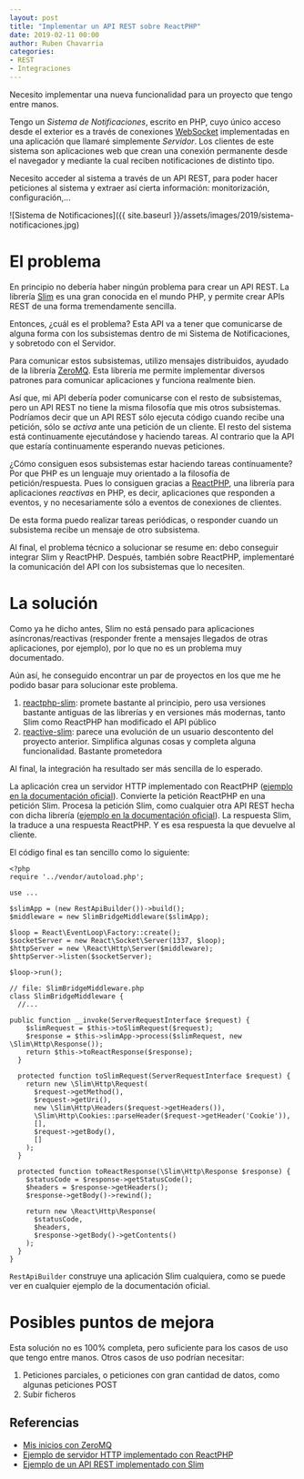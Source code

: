 ```yaml
---
layout: post
title: "Implementar un API REST sobre ReactPHP"
date: 2019-02-11 00:00
author: Ruben Chavarria
categories:
- REST
- Integraciones
---
```


Necesito implementar una nueva funcionalidad para un proyecto que tengo
entre manos.

Tengo un *Sistema de Notificaciones*, escrito en PHP, cuyo único acceso desde
el exterior es a través de conexiones [WebSocket] implementadas en una
aplicación que llamaré simplemente *Servidor*. Los clientes de este
sistema son aplicaciones web que crean una conexión permanente desde el
navegador y mediante la cual reciben notificaciones de distinto tipo.

Necesito acceder al sistema a través de un API REST, para poder hacer
peticiones al sistema y extraer así cierta información: monitorización,
configuración,...

![Sistema de Notificaciones]({{ site.baseurl }}/assets/images/2019/sistema-notificaciones.jpg)

<!-- more -->

# El problema

En principio no debería haber ningún problema para crear un API REST.
La librería [Slim] es una gran conocida en el mundo PHP, y permite
crear APIs REST de una forma tremendamente sencilla.

Entonces, ¿cuál es el problema? Esta API va a tener que comunicarse de
alguna forma con los subsistemas dentro de mi Sistema de Notificaciones,
y sobretodo con el Servidor.

Para comunicar estos subsistemas, utilizo mensajes distribuidos, ayudado
de la librería [ZeroMQ][3]. Esta librería me permite implementar diversos
patrones para comunicar aplicaciones y funciona realmente bien.

Así que, mi API debería poder comunicarse con el resto de subsistemas,
pero un API REST no tiene la misma filosofía que mis otros subsistemas.
Podríamos decir que un API REST sólo ejecuta código cuando recibe una
petición, sólo se *activa* ante una petición de un cliente. El resto del
sistema está continuamente ejecutándose y haciendo tareas. Al contrario
que la API que estaría continuamente esperando nuevas peticiones.

¿Cómo consiguen esos subsistemas estar haciendo tareas contínuamente?
Por que PHP es un lenguaje muy orientado a la filosofía de
petición/respuesta. Pues lo consiguen gracias a [ReactPHP], una librería
para aplicaciones *reactivas* en PHP, es decir, aplicaciones que
responden a eventos, y no necesariamente sólo a eventos de conexiones
de clientes.

De esta forma puedo realizar tareas periódicas, o responder cuando
un subsistema recibe un mensaje de otro subsistema.

Al final, el problema técnico a solucionar se resume en: debo conseguir
integrar Slim y ReactPHP. Después, también sobre ReactPHP, implementaré
la comunicación del API con los subsistemas que lo necesiten.

# La solución

Como ya he dicho antes, Slim no está pensado para aplicaciones 
asíncronas/reactivas (responder frente a mensajes llegados de otras
aplicaciones, por ejemplo), por lo que no es un problema muy 
documentado.

Aún así, he conseguido encontrar un par de proyectos en los que me he
podido basar para solucionar este problema.

1. [reactphp-slim]: promete bastante al principio, pero usa versiones
bastante antiguas de las librerías y en versiones más modernas, tanto
Slim como ReactPHP han modificado el API público
2. [reactive-slim]: parece una evolución de un usuario descontento del
proyecto anterior. Simplifica algunas cosas y completa alguna
funcionalidad. Bastante prometedora

Al final, la integración ha resultado ser más sencilla de lo esperado.

La aplicación crea un servidor HTTP implementado con ReactPHP 
([ejemplo en la documentación oficial][1]). 
Convierte la petición ReactPHP en una petición
Slim. Procesa la petición Slim, como cualquier otra API REST hecha
con dicha librería ([ejemplo en la documentación oficial][2]).
La respuesta Slim, la traduce a una respuesta
ReactPHP. Y es esa respuesta la que devuelve al cliente.

El código final es tan sencillo como lo siguiente:

```
<?php
require '../vendor/autoload.php';

use ...

$slimApp = (new RestApiBuilder())->build();
$middleware = new SlimBridgeMiddleware($slimApp);

$loop = React\EventLoop\Factory::create();
$socketServer = new React\Socket\Server(1337, $loop);
$httpServer = new \React\Http\Server($middleware);
$httpServer->listen($socketServer);

$loop->run();

// file: SlimBridgeMiddleware.php
class SlimBridgeMiddleware {
  //...

public function __invoke(ServerRequestInterface $request) {
    $slimRequest = $this->toSlimRequest($request);
    $response = $this->slimApp->process($slimRequest, new \Slim\Http\Response());
    return $this->toReactResponse($response);
  }

  protected function toSlimRequest(ServerRequestInterface $request) {
    return new \Slim\Http\Request(
      $request->getMethod(),
      $request->getUri(),
      new \Slim\Http\Headers($request->getHeaders()),
      \Slim\Http\Cookies::parseHeader($request->getHeader('Cookie')),
      [],
      $request->getBody(),
      []
    );
  }

  protected function toReactResponse(\Slim\Http\Response $response) {
    $statusCode = $response->getStatusCode();
    $headers = $response->getHeaders();
    $response->getBody()->rewind();

    return new \React\Http\Response(
      $statusCode,
      $headers,
      $response->getBody()->getContents()
    );
  }
}

```

`RestApiBuilder` construye una aplicación Slim cualquiera, como se puede ver
en cualquier ejemplo de la documentación oficial.

# Posibles puntos de mejora

Esta solución no es 100% completa, pero suficiente para los casos de
uso que tengo entre manos. Otros casos de uso podrían necesitar:

1. Peticiones parciales, o peticiones con gran cantidad de datos, como
algunas peticiones POST
2. Subir ficheros

## Referencias

- [Mis inicios con ZeroMQ][3]
- [Ejemplo de servidor HTTP implementado con ReactPHP][1]
- [Ejemplo de un API REST implementado con Slim][2]

[WebSocket]: https://es.wikipedia.org/wiki/WebSocket
[Slim]: http://www.slimframework.com
[ReactPHP]: https://reactphp.org
[reactphp-slim]: https://github.com/mbarquin/reactphp-slim
[reactive-slim]: https://github.com/NigelGreenway/reactive-slim/issues
[1]: https://reactphp.org/http/
[2]: http://www.slimframework.com/docs/v3/tutorial/first-app.html
[3]: https://rchavarria.github.io/notes/proyectos/aprendizaje/2018/04/24/zeromq-101.html

